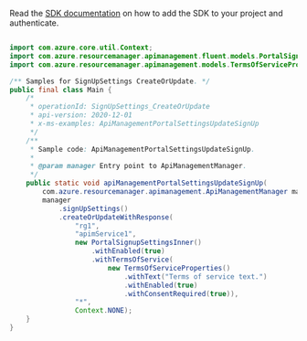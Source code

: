 Read the [SDK documentation](https://github.com/Azure/azure-sdk-for-java/blob/azure-resourcemanager-apimanagement_1.0.0-beta.2/sdk/apimanagement/azure-resourcemanager-apimanagement/README.md) on how to add the SDK to your project and authenticate.

```java

import com.azure.core.util.Context;
import com.azure.resourcemanager.apimanagement.fluent.models.PortalSignupSettingsInner;
import com.azure.resourcemanager.apimanagement.models.TermsOfServiceProperties;

/** Samples for SignUpSettings CreateOrUpdate. */
public final class Main {
    /*
     * operationId: SignUpSettings_CreateOrUpdate
     * api-version: 2020-12-01
     * x-ms-examples: ApiManagementPortalSettingsUpdateSignUp
     */
    /**
     * Sample code: ApiManagementPortalSettingsUpdateSignUp.
     *
     * @param manager Entry point to ApiManagementManager.
     */
    public static void apiManagementPortalSettingsUpdateSignUp(
        com.azure.resourcemanager.apimanagement.ApiManagementManager manager) {
        manager
            .signUpSettings()
            .createOrUpdateWithResponse(
                "rg1",
                "apimService1",
                new PortalSignupSettingsInner()
                    .withEnabled(true)
                    .withTermsOfService(
                        new TermsOfServiceProperties()
                            .withText("Terms of service text.")
                            .withEnabled(true)
                            .withConsentRequired(true)),
                "*",
                Context.NONE);
    }
}
```
